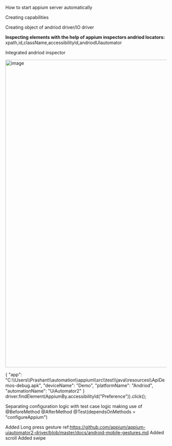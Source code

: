 How to start appium server automatically

Creating capabilities

Creating object of andriod driver/IO driver

**Inspecting elements with the help of appium inspectors
andriod locators:**
xpath,id,className,accessibilityId,andriodUIautomator

Integrated andriod inspector

<img width="960" alt="image" src="https://github.com/PrashantSinghT99/appium/assets/52065013/38ad231f-b6ff-4d1c-b1b1-906cca703562">

{
  "app": "C:\\\\Users\\\\Prashant\\\\automation\\\\appium\\\\src\\\\test\\\\java\\\\resources\\\\ApiDemos-debug.apk",
  "deviceName": "Demo",
  "platformName": "Andriod",
  "automationName": "UiAutomator2"
}
driver.findElement(AppiumBy.accessibilityId("Preference")).click();

Separating configuration logic with test case logic making use of @BeforeMethod @AfterMethod @Test(dependsOnMethods = "configureAppium")


Added Long press gesture ref:https://github.com/appium/appium-uiautomator2-driver/blob/master/docs/android-mobile-gestures.md
Added scroll
Added swipe
